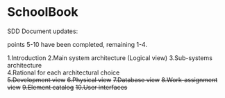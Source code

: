 # SchoolBook

SDD Document updates:

points 5-10 have been completed, remaining 1-4.

 1.Introduction
 2.Main system architecture (Logical view)
 3.Sub-systems architecture   
 4.Rational for each architectural choice    
 ~~5.Development view~~
 ~~6.Physical view~~
 ~~7.Database view~~
 ~~8.Work-assignment view~~
 ~~9.Element catalog~~
 ~~10.User interfaces~~
